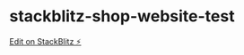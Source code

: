 # stackblitz-shop-website-test

[Edit on StackBlitz ⚡️](https://stackblitz.com/edit/stackblitz-starters-qzef37)